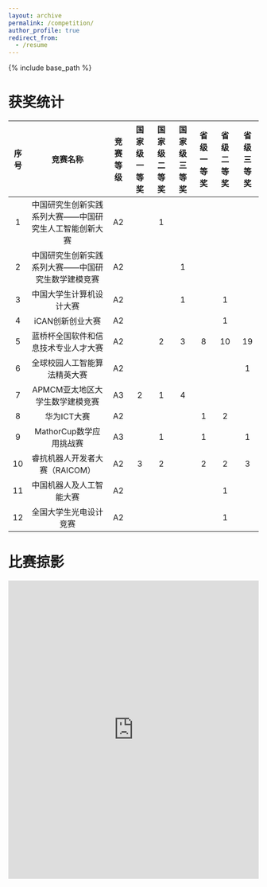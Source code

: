 ```yaml
---
layout: archive
permalink: /competition/
author_profile: true
redirect_from:
  - /resume
---
```


{% include base_path %}

获奖统计
=

| 序号 | 竞赛名称 | 竞赛等级 | 国家级一等奖 | 国家级二等奖 | 国家级三等奖 | 省级一等奖 | 省级二等奖 | 省级三等奖 |
|:--------:|:-------:|:--------:|:--------:|:--------:|:--------:|:--------:|:--------:|:--------:|
| 1 | 中国研究生创新实践系列大赛——中国研究生人工智能创新大赛 | A2 | | 1 | | | | |
| 2 | 中国研究生创新实践系列大赛——中国研究生数学建模竞赛 | A2| | | 1 | | | |
| 3 | 中国大学生计算机设计大赛 | A2 | | | 1 | | 1 | |
| 4 | iCAN创新创业大赛 | A2 | | | | | 1 | |
| 5 | 蓝桥杯全国软件和信息技术专业人才大赛| A2 | | 2 | 3 | 8 | 10 | 19 |
| 6 | 全球校园人工智能算法精英大赛 | A2 | | | | | | 1 |
| 7 | APMCM亚太地区大学生数学建模竞赛 | A3 | 2 | 1 | 4 | | | |
| 8 | 华为ICT大赛 | A2 | | | | 1 | 2 | |
| 9 | MathorCup数学应用挑战赛 | A3 | | 1 | | 1 | | 1 |
| 10 | 睿抗机器人开发者大赛（RAICOM） | A2 | 3 | 2 | | 2 | 2 | 3 |
| 11 | 中国机器人及人工智能大赛 | A2 | | | | | 1 | |
| 12 | 全国大学生光电设计竞赛 | A2 | | | | | 1 | |

比赛掠影
=

<iframe src="https://cn.widgetstore.net/view/index.html?q=ca780ad562d7cdba0bb00dab4b0c47ec.6c670e5d6847db1e0267f335164818ae"
        width="100%" height="600"
        style="border: none;"></iframe>
